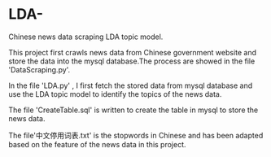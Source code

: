 # LDA-
Chinese news data scraping    LDA topic model.  

This project first crawls news data from Chinese government website and store the data into the mysql database.The process are showed in the file 'DataScraping.py'.  

In the file 'LDA.py' , I first fetch the stored data from mysql database and use the LDA topic model to identify the topics of the news data. 

The file 'CreateTable.sql' is written to create the table in mysql to store the news data.  

The file'中文停用词表.txt' is the stopwords in Chinese and has been adapted based on the feature of the news data in this project.  


